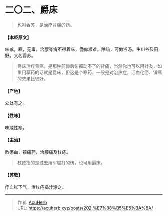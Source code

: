 # 二〇二、爵床


> 也叫香苏，是治疗背痛的药。

#### 【本经原文】
味咸，寒，无毒。治腰脊病不得着床，俛仰艰难。除热，可做浴汤。生川谷及田野。又名香苏。

> 爵床治疗背痛。是那种前仰后俯都动不了的背痛，当然你也可以用针灸，如果用草药的话就是爵床，但这是个寒药，一般是对治热症，活血化瘀、镇痛的效果比较好。

#### 【产地】
处处有之。
#### 【性味】
味咸性寒。
#### 【主治】
散瘀血，镇痛药，治腰痛及杖疮。

> 杖疮指的是过去用军棍打的伤，也可用爵床。

#### 【苏敬】
疗血胀下气，治杖疮捣汁涂之。

---

> 作者: [AcuHerb](https://acuherb.xyz)  
> URL: https://acuherb.xyz/posts/202.%E7%88%B5%E5%BA%8A/  

